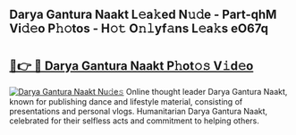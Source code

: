 ## Darya Gantura Naakt L𝚎a𝚔ed N𝚞𝚍e - Part-qhM Vi𝚍𝚎o P𝚑𝚘tos - H𝚘𝚝 O𝚗𝚕yf𝚊ns L𝚎a𝚔s eO67q

# <h2><a href="http://kf6gfb.oniu.top/?m=Darya+Gantura+Naakt">🔗👉 🔴 Darya Gantura Naakt P𝚑ot𝚘𝚜 V𝚒d𝚎o</a></h2>

[![Darya Gantura Naakt Nu𝚍e𝚜](https://i.imgur.com/0qMVB7G.gif)](http://kf6gfb.oniu.top/?m=Darya+Gantura+Naakt)
Online thought leader Darya Gantura Naakt, known for publishing dance and lifestyle material, consisting of presentations and personal vlogs. Humanitarian Darya Gantura Naakt, celebrated for their selfless acts and commitment to helping others.  
